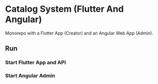 # Catalog System (Flutter And Angular)

Monorepo with a Flutter App (Creator) and an Angular Web App (Admin).

## Run

### Start Flutter App and API

### Start Angular Admin
